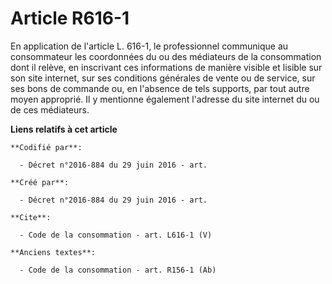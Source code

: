 # Article R616-1

En application de l'article L. 616-1, le professionnel communique au consommateur les coordonnées du ou des médiateurs de la
consommation dont il relève, en inscrivant ces informations de manière visible et lisible sur son site internet, sur ses
conditions générales de vente ou de service, sur ses bons de commande ou, en l'absence de tels supports, par tout autre moyen
approprié. Il y mentionne également l'adresse du site internet du ou de ces médiateurs.

**Liens relatifs à cet article**

	**Codifié par**:

	  - Décret n°2016-884 du 29 juin 2016 - art.

	**Créé par**:

	  - Décret n°2016-884 du 29 juin 2016 - art.

	**Cite**:

	  - Code de la consommation - art. L616-1 (V)

	**Anciens textes**:

	  - Code de la consommation - art. R156-1 (Ab)
